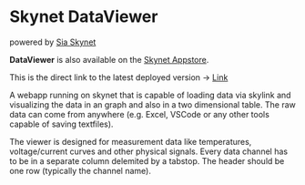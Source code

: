 # Skynet DataViewer 
powered by [Sia Skynet](https://www.siasky.net)

**DataViewer** is also available on the [Skynet Appstore](https://skynethub.io/_B3VrECGOHPEAFknVQwj_vWsyaX_8iIRuB_TL09cuj9uZQ/index.html#/apps/utilities).

This is the direct link to the latest deployed version -> [Link](https://)

A webapp running on skynet that is capable of loading data via skylink and visualizing the data in an graph and also in a two dimensional table. The raw data can come from anywhere (e.g. Excel, VSCode or any other tools capable of saving textfiles). 

The viewer is designed for measurement data like temperatures, voltage/current curves and other physical signals. Every data channel has to be in a separate column delemited by a tabstop. The header should be one row (typically the channel name).
